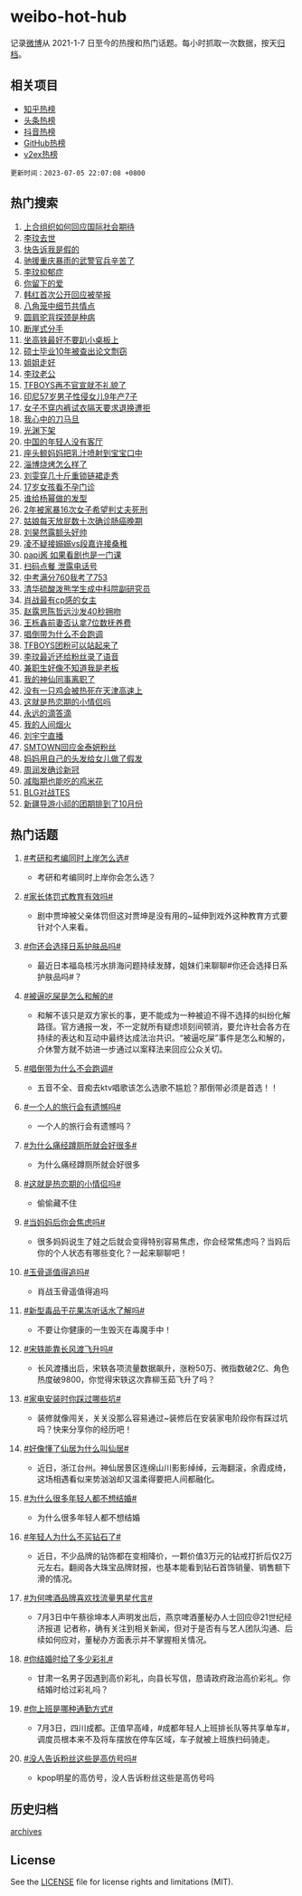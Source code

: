# weibo-hot-hub

记录[微博](https://www.weibo.com)从 2021-1-7 日至今的热搜和热门话题。每小时抓取一次数据，按天[归档](archives)。

## 相关项目

- [知乎热榜](https://github.com/lonnyzhang423/zhihu-hot-hub)
- [头条热榜](https://github.com/lonnyzhang423/toutiao-hot-hub)
- [抖音热榜](https://github.com/lonnyzhang423/douyin-hot-hub)
- [GitHub热榜](https://github.com/lonnyzhang423/github-hot-hub)
- [v2ex热榜](https://github.com/lonnyzhang423/v2ex-hot-hub)


`更新时间：2023-07-05 22:07:08 +0800`

## 热门搜索

1. [上合组织如何回应国际社会期待](https://m.weibo.cn/search?containerid=100103type%3D1%26t%3D10%26q%3D%23%E4%B8%8A%E5%90%88%E7%BB%84%E7%BB%87%E5%A6%82%E4%BD%95%E5%9B%9E%E5%BA%94%E5%9B%BD%E9%99%85%E7%A4%BE%E4%BC%9A%E6%9C%9F%E5%BE%85%23&stream_entry_id=51&isnewpage=1&extparam=seat%3D1%26pos%3D0%26filter_type%3Drealtimehot%26c_type%3D51%26dgr%3D0%26cate%3D10103%26stream_entry_id%3D51%26display_time%3D1688566027%26pre_seqid%3D16885660271520640056&luicode=10000011&lfid=106003type%253D25%2526t%253D3%2526disable_hot%253D1%2526filter_type%253Drealtimehot)
1. [李玟去世](https://m.weibo.cn/search?containerid=100103type%3D1%26t%3D10%26q%3D%E6%9D%8E%E7%8E%9F%E5%8E%BB%E4%B8%96&stream_entry_id=31&isnewpage=1&extparam=seat%3D1%26pos%3D0%26filter_type%3Drealtimehot%26c_type%3D31%26dgr%3D0%26cate%3D5001%26realpos%3D1%26flag%3D4%26stream_entry_id%3D31%26lcate%3D5001%26q%3D%25E6%259D%258E%25E7%258E%259F%25E5%258E%25BB%25E4%25B8%2596%26band_rank%3D1%26display_time%3D1688566027%26pre_seqid%3D16885660271520640056&luicode=10000011&lfid=106003type%253D25%2526t%253D3%2526disable_hot%253D1%2526filter_type%253Drealtimehot)
1. [快告诉我是假的](https://m.weibo.cn/search?containerid=100103type%3D1%26t%3D10%26q%3D%23%E5%BF%AB%E5%91%8A%E8%AF%89%E6%88%91%E6%98%AF%E5%81%87%E7%9A%84%23&stream_entry_id=31&isnewpage=1&extparam=seat%3D1%26pos%3D1%26filter_type%3Drealtimehot%26c_type%3D31%26dgr%3D0%26cate%3D5001%26realpos%3D2%26flag%3D4%26stream_entry_id%3D31%26lcate%3D5001%26q%3D%2523%25E5%25BF%25AB%25E5%2591%258A%25E8%25AF%2589%25E6%2588%2591%25E6%2598%25AF%25E5%2581%2587%25E7%259A%2584%2523%26band_rank%3D2%26display_time%3D1688566027%26pre_seqid%3D16885660271520640056&luicode=10000011&lfid=106003type%253D25%2526t%253D3%2526disable_hot%253D1%2526filter_type%253Drealtimehot)
1. [驰援重庆暴雨的武警官兵辛苦了](https://m.weibo.cn/search?containerid=100103type%3D1%26t%3D10%26q%3D%23%E9%A9%B0%E6%8F%B4%E9%87%8D%E5%BA%86%E6%9A%B4%E9%9B%A8%E7%9A%84%E6%AD%A6%E8%AD%A6%E5%AE%98%E5%85%B5%E8%BE%9B%E8%8B%A6%E4%BA%86%23&stream_entry_id=31&isnewpage=1&extparam=seat%3D1%26pos%3D2%26filter_type%3Drealtimehot%26c_type%3D31%26dgr%3D0%26cate%3D5001%26realpos%3D3%26flag%3D0%26stream_entry_id%3D31%26lcate%3D5001%26q%3D%2523%25E9%25A9%25B0%25E6%258F%25B4%25E9%2587%258D%25E5%25BA%2586%25E6%259A%25B4%25E9%259B%25A8%25E7%259A%2584%25E6%25AD%25A6%25E8%25AD%25A6%25E5%25AE%2598%25E5%2585%25B5%25E8%25BE%259B%25E8%258B%25A6%25E4%25BA%2586%2523%26band_rank%3D3%26display_time%3D1688566027%26pre_seqid%3D16885660271520640056&luicode=10000011&lfid=106003type%253D25%2526t%253D3%2526disable_hot%253D1%2526filter_type%253Drealtimehot)
1. [李玟抑郁症](https://m.weibo.cn/search?containerid=100103type%3D1%26t%3D10%26q%3D%23%E6%9D%8E%E7%8E%9F%E6%8A%91%E9%83%81%E7%97%87%23&stream_entry_id=31&isnewpage=1&extparam=seat%3D1%26pos%3D3%26filter_type%3Drealtimehot%26c_type%3D31%26dgr%3D0%26cate%3D5001%26realpos%3D4%26flag%3D4%26stream_entry_id%3D31%26lcate%3D5001%26q%3D%2523%25E6%259D%258E%25E7%258E%259F%25E6%258A%2591%25E9%2583%2581%25E7%2597%2587%2523%26band_rank%3D4%26display_time%3D1688566027%26pre_seqid%3D16885660271520640056&luicode=10000011&lfid=106003type%253D25%2526t%253D3%2526disable_hot%253D1%2526filter_type%253Drealtimehot)
1. [你留下的爱](https://m.weibo.cn/search?containerid=100103type%3D1%26t%3D10%26q%3D%E4%BD%A0%E7%95%99%E4%B8%8B%E7%9A%84%E7%88%B1&stream_entry_id=31&isnewpage=1&extparam=seat%3D1%26pos%3D4%26filter_type%3Drealtimehot%26c_type%3D31%26dgr%3D0%26cate%3D5001%26realpos%3D5%26flag%3D4%26stream_entry_id%3D31%26lcate%3D5001%26q%3D%25E4%25BD%25A0%25E7%2595%2599%25E4%25B8%258B%25E7%259A%2584%25E7%2588%25B1%26band_rank%3D5%26display_time%3D1688566027%26pre_seqid%3D16885660271520640056&luicode=10000011&lfid=106003type%253D25%2526t%253D3%2526disable_hot%253D1%2526filter_type%253Drealtimehot)
1. [韩红首次公开回应被举报](https://m.weibo.cn/search?containerid=100103type%3D1%26t%3D10%26q%3D%23%E9%9F%A9%E7%BA%A2%E9%A6%96%E6%AC%A1%E5%85%AC%E5%BC%80%E5%9B%9E%E5%BA%94%E8%A2%AB%E4%B8%BE%E6%8A%A5%23&stream_entry_id=31&isnewpage=1&extparam=seat%3D1%26pos%3D5%26filter_type%3Drealtimehot%26c_type%3D31%26dgr%3D0%26cate%3D5001%26realpos%3D6%26flag%3D4%26stream_entry_id%3D31%26lcate%3D5001%26q%3D%2523%25E9%259F%25A9%25E7%25BA%25A2%25E9%25A6%2596%25E6%25AC%25A1%25E5%2585%25AC%25E5%25BC%2580%25E5%259B%259E%25E5%25BA%2594%25E8%25A2%25AB%25E4%25B8%25BE%25E6%258A%25A5%2523%26band_rank%3D6%26display_time%3D1688566027%26pre_seqid%3D16885660271520640056&luicode=10000011&lfid=106003type%253D25%2526t%253D3%2526disable_hot%253D1%2526filter_type%253Drealtimehot)
1. [八角笼中细节共情点](https://m.weibo.cn/search?containerid=100103type%3D1%26t%3D10%26q%3D%23%E5%85%AB%E8%A7%92%E7%AC%BC%E4%B8%AD%E7%BB%86%E8%8A%82%E5%85%B1%E6%83%85%E7%82%B9%23&stream_entry_id=31&isnewpage=1&extparam=seat%3D1%26pos%3D6%26filter_type%3Drealtimehot%26dgr%3D0%26c_type%3D31%26is_ad_pos%3D1%26cate%3D5001%26stream_entry_id%3D31%26lcate%3D5001%26adid%3D195381%26q%3D%2523%25E5%2585%25AB%25E8%25A7%2592%25E7%25AC%25BC%25E4%25B8%25AD%25E7%25BB%2586%25E8%258A%2582%25E5%2585%25B1%25E6%2583%2585%25E7%2582%25B9%2523%26band_rank%3D7%26display_time%3D1688566027%26pre_seqid%3D16885660271520640056&luicode=10000011&lfid=106003type%253D25%2526t%253D3%2526disable_hot%253D1%2526filter_type%253Drealtimehot)
1. [圆肩驼背探颈是种病](https://m.weibo.cn/search?containerid=100103type%3D1%26t%3D10%26q%3D%E5%9C%86%E8%82%A9%E9%A9%BC%E8%83%8C%E6%8E%A2%E9%A2%88%E6%98%AF%E7%A7%8D%E7%97%85&stream_entry_id=31&isnewpage=1&extparam=seat%3D1%26pos%3D7%26filter_type%3Drealtimehot%26c_type%3D31%26dgr%3D0%26cate%3D5001%26realpos%3D7%26flag%3D0%26stream_entry_id%3D31%26lcate%3D5001%26q%3D%25E5%259C%2586%25E8%2582%25A9%25E9%25A9%25BC%25E8%2583%258C%25E6%258E%25A2%25E9%25A2%2588%25E6%2598%25AF%25E7%25A7%258D%25E7%2597%2585%26band_rank%3D7%26display_time%3D1688566027%26pre_seqid%3D16885660271520640056&luicode=10000011&lfid=106003type%253D25%2526t%253D3%2526disable_hot%253D1%2526filter_type%253Drealtimehot)
1. [断崖式分手](https://m.weibo.cn/search?containerid=100103type%3D1%26t%3D10%26q%3D%E6%96%AD%E5%B4%96%E5%BC%8F%E5%88%86%E6%89%8B&stream_entry_id=31&isnewpage=1&extparam=seat%3D1%26pos%3D8%26filter_type%3Drealtimehot%26c_type%3D31%26dgr%3D0%26cate%3D5001%26realpos%3D8%26flag%3D0%26stream_entry_id%3D31%26lcate%3D5001%26q%3D%25E6%2596%25AD%25E5%25B4%2596%25E5%25BC%258F%25E5%2588%2586%25E6%2589%258B%26band_rank%3D8%26display_time%3D1688566027%26pre_seqid%3D16885660271520640056&luicode=10000011&lfid=106003type%253D25%2526t%253D3%2526disable_hot%253D1%2526filter_type%253Drealtimehot)
1. [坐高铁最好不要趴小桌板上](https://m.weibo.cn/search?containerid=100103type%3D1%26t%3D10%26q%3D%23%E5%9D%90%E9%AB%98%E9%93%81%E6%9C%80%E5%A5%BD%E4%B8%8D%E8%A6%81%E8%B6%B4%E5%B0%8F%E6%A1%8C%E6%9D%BF%E4%B8%8A%23&stream_entry_id=31&isnewpage=1&extparam=seat%3D1%26pos%3D9%26filter_type%3Drealtimehot%26c_type%3D31%26dgr%3D0%26cate%3D5001%26realpos%3D9%26flag%3D0%26stream_entry_id%3D31%26lcate%3D5001%26q%3D%2523%25E5%259D%2590%25E9%25AB%2598%25E9%2593%2581%25E6%259C%2580%25E5%25A5%25BD%25E4%25B8%258D%25E8%25A6%2581%25E8%25B6%25B4%25E5%25B0%258F%25E6%25A1%258C%25E6%259D%25BF%25E4%25B8%258A%2523%26band_rank%3D9%26display_time%3D1688566027%26pre_seqid%3D16885660271520640056&luicode=10000011&lfid=106003type%253D25%2526t%253D3%2526disable_hot%253D1%2526filter_type%253Drealtimehot)
1. [硕士毕业10年被查出论文剽窃](https://m.weibo.cn/search?containerid=100103type%3D1%26t%3D10%26q%3D%23%E7%A1%95%E5%A3%AB%E6%AF%95%E4%B8%9A10%E5%B9%B4%E8%A2%AB%E6%9F%A5%E5%87%BA%E8%AE%BA%E6%96%87%E5%89%BD%E7%AA%83%23&stream_entry_id=31&isnewpage=1&extparam=seat%3D1%26pos%3D10%26filter_type%3Drealtimehot%26c_type%3D31%26dgr%3D0%26cate%3D5001%26realpos%3D10%26flag%3D0%26stream_entry_id%3D31%26lcate%3D5001%26q%3D%2523%25E7%25A1%2595%25E5%25A3%25AB%25E6%25AF%2595%25E4%25B8%259A10%25E5%25B9%25B4%25E8%25A2%25AB%25E6%259F%25A5%25E5%2587%25BA%25E8%25AE%25BA%25E6%2596%2587%25E5%2589%25BD%25E7%25AA%2583%2523%26band_rank%3D10%26display_time%3D1688566027%26pre_seqid%3D16885660271520640056&luicode=10000011&lfid=106003type%253D25%2526t%253D3%2526disable_hot%253D1%2526filter_type%253Drealtimehot)
1. [姐姐走好](https://m.weibo.cn/search?containerid=100103type%3D1%26t%3D10%26q%3D%23%E5%A7%90%E5%A7%90%E8%B5%B0%E5%A5%BD%23&stream_entry_id=31&isnewpage=1&extparam=seat%3D1%26pos%3D11%26filter_type%3Drealtimehot%26c_type%3D31%26dgr%3D0%26cate%3D5001%26realpos%3D11%26flag%3D1%26stream_entry_id%3D31%26lcate%3D5001%26q%3D%2523%25E5%25A7%2590%25E5%25A7%2590%25E8%25B5%25B0%25E5%25A5%25BD%2523%26band_rank%3D11%26display_time%3D1688566027%26pre_seqid%3D16885660271520640056&luicode=10000011&lfid=106003type%253D25%2526t%253D3%2526disable_hot%253D1%2526filter_type%253Drealtimehot)
1. [李玟老公](https://m.weibo.cn/search?containerid=100103type%3D1%26t%3D10%26q%3D%E6%9D%8E%E7%8E%9F%E8%80%81%E5%85%AC&stream_entry_id=31&isnewpage=1&extparam=seat%3D1%26pos%3D12%26filter_type%3Drealtimehot%26c_type%3D31%26dgr%3D0%26cate%3D5001%26realpos%3D12%26flag%3D1%26stream_entry_id%3D31%26lcate%3D5001%26q%3D%25E6%259D%258E%25E7%258E%259F%25E8%2580%2581%25E5%2585%25AC%26band_rank%3D12%26display_time%3D1688566027%26pre_seqid%3D16885660271520640056&luicode=10000011&lfid=106003type%253D25%2526t%253D3%2526disable_hot%253D1%2526filter_type%253Drealtimehot)
1. [TFBOYS再不官宣就不礼貌了](https://m.weibo.cn/search?containerid=100103type%3D1%26t%3D10%26q%3D%23TFBOYS%E5%86%8D%E4%B8%8D%E5%AE%98%E5%AE%A3%E5%B0%B1%E4%B8%8D%E7%A4%BC%E8%B2%8C%E4%BA%86%23&stream_entry_id=31&isnewpage=1&extparam=seat%3D1%26pos%3D13%26filter_type%3Drealtimehot%26c_type%3D31%26dgr%3D0%26cate%3D5001%26realpos%3D13%26flag%3D2%26stream_entry_id%3D31%26lcate%3D5001%26q%3D%2523TFBOYS%25E5%2586%258D%25E4%25B8%258D%25E5%25AE%2598%25E5%25AE%25A3%25E5%25B0%25B1%25E4%25B8%258D%25E7%25A4%25BC%25E8%25B2%258C%25E4%25BA%2586%2523%26band_rank%3D13%26display_time%3D1688566027%26pre_seqid%3D16885660271520640056&luicode=10000011&lfid=106003type%253D25%2526t%253D3%2526disable_hot%253D1%2526filter_type%253Drealtimehot)
1. [印尼57岁男子性侵女儿9年产7子](https://m.weibo.cn/search?containerid=100103type%3D1%26t%3D10%26q%3D%23%E5%8D%B0%E5%B0%BC57%E5%B2%81%E7%94%B7%E5%AD%90%E6%80%A7%E4%BE%B5%E5%A5%B3%E5%84%BF9%E5%B9%B4%E4%BA%A77%E5%AD%90%23&stream_entry_id=31&isnewpage=1&extparam=seat%3D1%26pos%3D14%26filter_type%3Drealtimehot%26c_type%3D31%26dgr%3D0%26cate%3D5001%26realpos%3D14%26flag%3D2%26stream_entry_id%3D31%26lcate%3D5001%26q%3D%2523%25E5%258D%25B0%25E5%25B0%25BC57%25E5%25B2%2581%25E7%2594%25B7%25E5%25AD%2590%25E6%2580%25A7%25E4%25BE%25B5%25E5%25A5%25B3%25E5%2584%25BF9%25E5%25B9%25B4%25E4%25BA%25A77%25E5%25AD%2590%2523%26band_rank%3D14%26display_time%3D1688566027%26pre_seqid%3D16885660271520640056&luicode=10000011&lfid=106003type%253D25%2526t%253D3%2526disable_hot%253D1%2526filter_type%253Drealtimehot)
1. [女子不穿内裤试衣隔天要求退换遭拒](https://m.weibo.cn/search?containerid=100103type%3D1%26t%3D10%26q%3D%23%E5%A5%B3%E5%AD%90%E4%B8%8D%E7%A9%BF%E5%86%85%E8%A3%A4%E8%AF%95%E8%A1%A3%E9%9A%94%E5%A4%A9%E8%A6%81%E6%B1%82%E9%80%80%E6%8D%A2%E9%81%AD%E6%8B%92%23&stream_entry_id=31&isnewpage=1&extparam=seat%3D1%26pos%3D15%26filter_type%3Drealtimehot%26c_type%3D31%26dgr%3D0%26cate%3D5001%26realpos%3D15%26flag%3D0%26stream_entry_id%3D31%26lcate%3D5001%26q%3D%2523%25E5%25A5%25B3%25E5%25AD%2590%25E4%25B8%258D%25E7%25A9%25BF%25E5%2586%2585%25E8%25A3%25A4%25E8%25AF%2595%25E8%25A1%25A3%25E9%259A%2594%25E5%25A4%25A9%25E8%25A6%2581%25E6%25B1%2582%25E9%2580%2580%25E6%258D%25A2%25E9%2581%25AD%25E6%258B%2592%2523%26band_rank%3D15%26display_time%3D1688566027%26pre_seqid%3D16885660271520640056&luicode=10000011&lfid=106003type%253D25%2526t%253D3%2526disable_hot%253D1%2526filter_type%253Drealtimehot)
1. [我心中的刀马旦](https://m.weibo.cn/search?containerid=100103type%3D1%26t%3D10%26q%3D%E6%88%91%E5%BF%83%E4%B8%AD%E7%9A%84%E5%88%80%E9%A9%AC%E6%97%A6&stream_entry_id=31&isnewpage=1&extparam=seat%3D1%26pos%3D16%26filter_type%3Drealtimehot%26c_type%3D31%26dgr%3D0%26cate%3D5001%26realpos%3D16%26flag%3D1%26stream_entry_id%3D31%26lcate%3D5001%26q%3D%25E6%2588%2591%25E5%25BF%2583%25E4%25B8%25AD%25E7%259A%2584%25E5%2588%2580%25E9%25A9%25AC%25E6%2597%25A6%26band_rank%3D16%26display_time%3D1688566027%26pre_seqid%3D16885660271520640056&luicode=10000011&lfid=106003type%253D25%2526t%253D3%2526disable_hot%253D1%2526filter_type%253Drealtimehot)
1. [光渊下架](https://m.weibo.cn/search?containerid=100103type%3D1%26t%3D10%26q%3D%23%E5%85%89%E6%B8%8A%E4%B8%8B%E6%9E%B6%23&stream_entry_id=31&isnewpage=1&extparam=seat%3D1%26pos%3D17%26filter_type%3Drealtimehot%26c_type%3D31%26dgr%3D0%26cate%3D5001%26realpos%3D17%26flag%3D2%26stream_entry_id%3D31%26lcate%3D5001%26q%3D%2523%25E5%2585%2589%25E6%25B8%258A%25E4%25B8%258B%25E6%259E%25B6%2523%26band_rank%3D17%26display_time%3D1688566027%26pre_seqid%3D16885660271520640056&luicode=10000011&lfid=106003type%253D25%2526t%253D3%2526disable_hot%253D1%2526filter_type%253Drealtimehot)
1. [中国的年轻人没有客厅](https://m.weibo.cn/search?containerid=100103type%3D1%26t%3D10%26q%3D%E4%B8%AD%E5%9B%BD%E7%9A%84%E5%B9%B4%E8%BD%BB%E4%BA%BA%E6%B2%A1%E6%9C%89%E5%AE%A2%E5%8E%85&stream_entry_id=31&isnewpage=1&extparam=seat%3D1%26pos%3D18%26filter_type%3Drealtimehot%26c_type%3D31%26dgr%3D0%26cate%3D5001%26realpos%3D18%26flag%3D0%26stream_entry_id%3D31%26lcate%3D5001%26q%3D%25E4%25B8%25AD%25E5%259B%25BD%25E7%259A%2584%25E5%25B9%25B4%25E8%25BD%25BB%25E4%25BA%25BA%25E6%25B2%25A1%25E6%259C%2589%25E5%25AE%25A2%25E5%258E%2585%26band_rank%3D18%26display_time%3D1688566027%26pre_seqid%3D16885660271520640056&luicode=10000011&lfid=106003type%253D25%2526t%253D3%2526disable_hot%253D1%2526filter_type%253Drealtimehot)
1. [座头鲸妈妈把乳汁喷射到宝宝口中](https://m.weibo.cn/search?containerid=100103type%3D1%26t%3D10%26q%3D%23%E5%BA%A7%E5%A4%B4%E9%B2%B8%E5%A6%88%E5%A6%88%E6%8A%8A%E4%B9%B3%E6%B1%81%E5%96%B7%E5%B0%84%E5%88%B0%E5%AE%9D%E5%AE%9D%E5%8F%A3%E4%B8%AD%23&stream_entry_id=31&isnewpage=1&extparam=seat%3D1%26pos%3D19%26filter_type%3Drealtimehot%26c_type%3D31%26dgr%3D0%26cate%3D5001%26realpos%3D19%26flag%3D32768%26stream_entry_id%3D31%26lcate%3D5001%26q%3D%2523%25E5%25BA%25A7%25E5%25A4%25B4%25E9%25B2%25B8%25E5%25A6%2588%25E5%25A6%2588%25E6%258A%258A%25E4%25B9%25B3%25E6%25B1%2581%25E5%2596%25B7%25E5%25B0%2584%25E5%2588%25B0%25E5%25AE%259D%25E5%25AE%259D%25E5%258F%25A3%25E4%25B8%25AD%2523%26band_rank%3D19%26display_time%3D1688566027%26pre_seqid%3D16885660271520640056&luicode=10000011&lfid=106003type%253D25%2526t%253D3%2526disable_hot%253D1%2526filter_type%253Drealtimehot)
1. [淄博烧烤怎么样了](https://m.weibo.cn/search?containerid=100103type%3D1%26t%3D10%26q%3D%23%E6%B7%84%E5%8D%9A%E7%83%A7%E7%83%A4%E6%80%8E%E4%B9%88%E6%A0%B7%E4%BA%86%23&stream_entry_id=31&isnewpage=1&extparam=seat%3D1%26pos%3D20%26filter_type%3Drealtimehot%26c_type%3D31%26dgr%3D0%26cate%3D5001%26realpos%3D20%26flag%3D0%26stream_entry_id%3D31%26lcate%3D5001%26q%3D%2523%25E6%25B7%2584%25E5%258D%259A%25E7%2583%25A7%25E7%2583%25A4%25E6%2580%258E%25E4%25B9%2588%25E6%25A0%25B7%25E4%25BA%2586%2523%26band_rank%3D20%26display_time%3D1688566027%26pre_seqid%3D16885660271520640056&luicode=10000011&lfid=106003type%253D25%2526t%253D3%2526disable_hot%253D1%2526filter_type%253Drealtimehot)
1. [刘雯穿几十斤重锁链裙走秀](https://m.weibo.cn/search?containerid=100103type%3D1%26t%3D10%26q%3D%23%E5%88%98%E9%9B%AF%E7%A9%BF%E5%87%A0%E5%8D%81%E6%96%A4%E9%87%8D%E9%94%81%E9%93%BE%E8%A3%99%E8%B5%B0%E7%A7%80%23&stream_entry_id=31&isnewpage=1&extparam=seat%3D1%26pos%3D21%26filter_type%3Drealtimehot%26c_type%3D31%26dgr%3D0%26cate%3D5001%26realpos%3D21%26flag%3D1%26stream_entry_id%3D31%26lcate%3D5001%26q%3D%2523%25E5%2588%2598%25E9%259B%25AF%25E7%25A9%25BF%25E5%2587%25A0%25E5%258D%2581%25E6%2596%25A4%25E9%2587%258D%25E9%2594%2581%25E9%2593%25BE%25E8%25A3%2599%25E8%25B5%25B0%25E7%25A7%2580%2523%26band_rank%3D21%26display_time%3D1688566027%26pre_seqid%3D16885660271520640056&luicode=10000011&lfid=106003type%253D25%2526t%253D3%2526disable_hot%253D1%2526filter_type%253Drealtimehot)
1. [17岁女孩看不孕门诊](https://m.weibo.cn/search?containerid=100103type%3D1%26t%3D10%26q%3D%2317%E5%B2%81%E5%A5%B3%E5%AD%A9%E7%9C%8B%E4%B8%8D%E5%AD%95%E9%97%A8%E8%AF%8A%23&stream_entry_id=31&isnewpage=1&extparam=seat%3D1%26pos%3D22%26filter_type%3Drealtimehot%26c_type%3D31%26dgr%3D0%26cate%3D5001%26realpos%3D22%26flag%3D0%26stream_entry_id%3D31%26lcate%3D5001%26q%3D%252317%25E5%25B2%2581%25E5%25A5%25B3%25E5%25AD%25A9%25E7%259C%258B%25E4%25B8%258D%25E5%25AD%2595%25E9%2597%25A8%25E8%25AF%258A%2523%26band_rank%3D22%26display_time%3D1688566027%26pre_seqid%3D16885660271520640056&luicode=10000011&lfid=106003type%253D25%2526t%253D3%2526disable_hot%253D1%2526filter_type%253Drealtimehot)
1. [谁给杨幂做的发型](https://m.weibo.cn/search?containerid=100103type%3D1%26t%3D10%26q%3D%23%E8%B0%81%E7%BB%99%E6%9D%A8%E5%B9%82%E5%81%9A%E7%9A%84%E5%8F%91%E5%9E%8B%23&stream_entry_id=31&isnewpage=1&extparam=seat%3D1%26pos%3D23%26filter_type%3Drealtimehot%26c_type%3D31%26dgr%3D0%26cate%3D5001%26realpos%3D23%26flag%3D2%26stream_entry_id%3D31%26lcate%3D5001%26q%3D%2523%25E8%25B0%2581%25E7%25BB%2599%25E6%259D%25A8%25E5%25B9%2582%25E5%2581%259A%25E7%259A%2584%25E5%258F%2591%25E5%259E%258B%2523%26band_rank%3D23%26display_time%3D1688566027%26pre_seqid%3D16885660271520640056&luicode=10000011&lfid=106003type%253D25%2526t%253D3%2526disable_hot%253D1%2526filter_type%253Drealtimehot)
1. [2年被家暴16次女子希望判丈夫死刑](https://m.weibo.cn/search?containerid=100103type%3D1%26t%3D10%26q%3D%232%E5%B9%B4%E8%A2%AB%E5%AE%B6%E6%9A%B416%E6%AC%A1%E5%A5%B3%E5%AD%90%E5%B8%8C%E6%9C%9B%E5%88%A4%E4%B8%88%E5%A4%AB%E6%AD%BB%E5%88%91%23&stream_entry_id=31&isnewpage=1&extparam=seat%3D1%26pos%3D24%26filter_type%3Drealtimehot%26c_type%3D31%26dgr%3D0%26cate%3D5001%26realpos%3D24%26flag%3D1%26stream_entry_id%3D31%26lcate%3D5001%26q%3D%25232%25E5%25B9%25B4%25E8%25A2%25AB%25E5%25AE%25B6%25E6%259A%25B416%25E6%25AC%25A1%25E5%25A5%25B3%25E5%25AD%2590%25E5%25B8%258C%25E6%259C%259B%25E5%2588%25A4%25E4%25B8%2588%25E5%25A4%25AB%25E6%25AD%25BB%25E5%2588%2591%2523%26band_rank%3D24%26display_time%3D1688566027%26pre_seqid%3D16885660271520640056&luicode=10000011&lfid=106003type%253D25%2526t%253D3%2526disable_hot%253D1%2526filter_type%253Drealtimehot)
1. [姑娘每天放屁数十次确诊肠癌晚期](https://m.weibo.cn/search?containerid=100103type%3D1%26t%3D10%26q%3D%23%E5%A7%91%E5%A8%98%E6%AF%8F%E5%A4%A9%E6%94%BE%E5%B1%81%E6%95%B0%E5%8D%81%E6%AC%A1%E7%A1%AE%E8%AF%8A%E8%82%A0%E7%99%8C%E6%99%9A%E6%9C%9F%23&stream_entry_id=31&isnewpage=1&extparam=seat%3D1%26pos%3D25%26filter_type%3Drealtimehot%26c_type%3D31%26dgr%3D0%26cate%3D5001%26realpos%3D25%26flag%3D0%26stream_entry_id%3D31%26lcate%3D5001%26q%3D%2523%25E5%25A7%2591%25E5%25A8%2598%25E6%25AF%258F%25E5%25A4%25A9%25E6%2594%25BE%25E5%25B1%2581%25E6%2595%25B0%25E5%258D%2581%25E6%25AC%25A1%25E7%25A1%25AE%25E8%25AF%258A%25E8%2582%25A0%25E7%2599%258C%25E6%2599%259A%25E6%259C%259F%2523%26band_rank%3D25%26display_time%3D1688566027%26pre_seqid%3D16885660271520640056&luicode=10000011&lfid=106003type%253D25%2526t%253D3%2526disable_hot%253D1%2526filter_type%253Drealtimehot)
1. [刘昊然露额头好帅](https://m.weibo.cn/search?containerid=100103type%3D1%26t%3D10%26q%3D%23%E5%88%98%E6%98%8A%E7%84%B6%E9%9C%B2%E9%A2%9D%E5%A4%B4%E5%A5%BD%E5%B8%85%23&stream_entry_id=31&isnewpage=1&extparam=seat%3D1%26pos%3D26%26filter_type%3Drealtimehot%26c_type%3D31%26dgr%3D0%26cate%3D5001%26realpos%3D26%26flag%3D0%26stream_entry_id%3D31%26lcate%3D5001%26q%3D%2523%25E5%2588%2598%25E6%2598%258A%25E7%2584%25B6%25E9%259C%25B2%25E9%25A2%259D%25E5%25A4%25B4%25E5%25A5%25BD%25E5%25B8%2585%2523%26band_rank%3D26%26display_time%3D1688566027%26pre_seqid%3D16885660271520640056&luicode=10000011&lfid=106003type%253D25%2526t%253D3%2526disable_hot%253D1%2526filter_type%253Drealtimehot)
1. [凌不疑接嫋嫋vs段嘉许接桑稚](https://m.weibo.cn/search?containerid=100103type%3D1%26t%3D10%26q%3D%23%E5%87%8C%E4%B8%8D%E7%96%91%E6%8E%A5%E5%AB%8B%E5%AB%8Bvs%E6%AE%B5%E5%98%89%E8%AE%B8%E6%8E%A5%E6%A1%91%E7%A8%9A%23&stream_entry_id=31&isnewpage=1&extparam=seat%3D1%26pos%3D27%26filter_type%3Drealtimehot%26c_type%3D31%26dgr%3D0%26cate%3D5001%26realpos%3D27%26flag%3D0%26stream_entry_id%3D31%26lcate%3D5001%26q%3D%2523%25E5%2587%258C%25E4%25B8%258D%25E7%2596%2591%25E6%258E%25A5%25E5%25AB%258B%25E5%25AB%258Bvs%25E6%25AE%25B5%25E5%2598%2589%25E8%25AE%25B8%25E6%258E%25A5%25E6%25A1%2591%25E7%25A8%259A%2523%26band_rank%3D27%26display_time%3D1688566027%26pre_seqid%3D16885660271520640056&luicode=10000011&lfid=106003type%253D25%2526t%253D3%2526disable_hot%253D1%2526filter_type%253Drealtimehot)
1. [papi酱 如果看剧也是一门课](https://m.weibo.cn/search?containerid=100103type%3D1%26t%3D10%26q%3Dpapi%E9%85%B1+%E5%A6%82%E6%9E%9C%E7%9C%8B%E5%89%A7%E4%B9%9F%E6%98%AF%E4%B8%80%E9%97%A8%E8%AF%BE&stream_entry_id=31&isnewpage=1&extparam=seat%3D1%26pos%3D28%26filter_type%3Drealtimehot%26c_type%3D31%26dgr%3D0%26cate%3D5001%26realpos%3D28%26flag%3D0%26stream_entry_id%3D31%26lcate%3D5001%26q%3Dpapi%25E9%2585%25B1%2520%25E5%25A6%2582%25E6%259E%259C%25E7%259C%258B%25E5%2589%25A7%25E4%25B9%259F%25E6%2598%25AF%25E4%25B8%2580%25E9%2597%25A8%25E8%25AF%25BE%26band_rank%3D28%26display_time%3D1688566027%26pre_seqid%3D16885660271520640056&luicode=10000011&lfid=106003type%253D25%2526t%253D3%2526disable_hot%253D1%2526filter_type%253Drealtimehot)
1. [扫码点餐 泄露电话号](https://m.weibo.cn/search?containerid=100103type%3D1%26t%3D10%26q%3D%E6%89%AB%E7%A0%81%E7%82%B9%E9%A4%90+%E6%B3%84%E9%9C%B2%E7%94%B5%E8%AF%9D%E5%8F%B7&stream_entry_id=31&isnewpage=1&extparam=seat%3D1%26pos%3D29%26filter_type%3Drealtimehot%26c_type%3D31%26dgr%3D0%26cate%3D5001%26realpos%3D29%26flag%3D1%26stream_entry_id%3D31%26lcate%3D5001%26q%3D%25E6%2589%25AB%25E7%25A0%2581%25E7%2582%25B9%25E9%25A4%2590%2520%25E6%25B3%2584%25E9%259C%25B2%25E7%2594%25B5%25E8%25AF%259D%25E5%258F%25B7%26band_rank%3D29%26display_time%3D1688566027%26pre_seqid%3D16885660271520640056&luicode=10000011&lfid=106003type%253D25%2526t%253D3%2526disable_hot%253D1%2526filter_type%253Drealtimehot)
1. [中考满分760我考了753](https://m.weibo.cn/search?containerid=100103type%3D1%26t%3D10%26q%3D%23%E4%B8%AD%E8%80%83%E6%BB%A1%E5%88%86760%E6%88%91%E8%80%83%E4%BA%86753%23&stream_entry_id=31&isnewpage=1&extparam=seat%3D1%26pos%3D30%26filter_type%3Drealtimehot%26c_type%3D31%26dgr%3D0%26cate%3D5001%26realpos%3D30%26flag%3D0%26stream_entry_id%3D31%26lcate%3D5001%26q%3D%2523%25E4%25B8%25AD%25E8%2580%2583%25E6%25BB%25A1%25E5%2588%2586760%25E6%2588%2591%25E8%2580%2583%25E4%25BA%2586753%2523%26band_rank%3D30%26display_time%3D1688566027%26pre_seqid%3D16885660271520640056&luicode=10000011&lfid=106003type%253D25%2526t%253D3%2526disable_hot%253D1%2526filter_type%253Drealtimehot)
1. [清华硫酸泼熊学生成中科院副研究员](https://m.weibo.cn/search?containerid=100103type%3D1%26t%3D10%26q%3D%23%E6%B8%85%E5%8D%8E%E7%A1%AB%E9%85%B8%E6%B3%BC%E7%86%8A%E5%AD%A6%E7%94%9F%E6%88%90%E4%B8%AD%E7%A7%91%E9%99%A2%E5%89%AF%E7%A0%94%E7%A9%B6%E5%91%98%23&stream_entry_id=31&isnewpage=1&extparam=seat%3D1%26pos%3D31%26filter_type%3Drealtimehot%26c_type%3D31%26dgr%3D0%26cate%3D5001%26realpos%3D31%26flag%3D0%26stream_entry_id%3D31%26lcate%3D5001%26q%3D%2523%25E6%25B8%2585%25E5%258D%258E%25E7%25A1%25AB%25E9%2585%25B8%25E6%25B3%25BC%25E7%2586%258A%25E5%25AD%25A6%25E7%2594%259F%25E6%2588%2590%25E4%25B8%25AD%25E7%25A7%2591%25E9%2599%25A2%25E5%2589%25AF%25E7%25A0%2594%25E7%25A9%25B6%25E5%2591%2598%2523%26band_rank%3D31%26display_time%3D1688566027%26pre_seqid%3D16885660271520640056&luicode=10000011&lfid=106003type%253D25%2526t%253D3%2526disable_hot%253D1%2526filter_type%253Drealtimehot)
1. [肖战最有cp感的女主](https://m.weibo.cn/search?containerid=100103type%3D1%26t%3D10%26q%3D%23%E8%82%96%E6%88%98%E6%9C%80%E6%9C%89cp%E6%84%9F%E7%9A%84%E5%A5%B3%E4%B8%BB%23&stream_entry_id=31&isnewpage=1&extparam=seat%3D1%26pos%3D32%26filter_type%3Drealtimehot%26c_type%3D31%26dgr%3D0%26cate%3D5001%26realpos%3D32%26flag%3D0%26stream_entry_id%3D31%26lcate%3D5001%26q%3D%2523%25E8%2582%2596%25E6%2588%2598%25E6%259C%2580%25E6%259C%2589cp%25E6%2584%259F%25E7%259A%2584%25E5%25A5%25B3%25E4%25B8%25BB%2523%26band_rank%3D32%26display_time%3D1688566027%26pre_seqid%3D16885660271520640056&luicode=10000011&lfid=106003type%253D25%2526t%253D3%2526disable_hot%253D1%2526filter_type%253Drealtimehot)
1. [赵露思陈哲远沙发40秒拥吻](https://m.weibo.cn/search?containerid=100103type%3D1%26t%3D10%26q%3D%23%E8%B5%B5%E9%9C%B2%E6%80%9D%E9%99%88%E5%93%B2%E8%BF%9C%E6%B2%99%E5%8F%9140%E7%A7%92%E6%8B%A5%E5%90%BB%23&stream_entry_id=31&isnewpage=1&extparam=seat%3D1%26pos%3D33%26filter_type%3Drealtimehot%26c_type%3D31%26dgr%3D0%26cate%3D5001%26realpos%3D33%26flag%3D0%26stream_entry_id%3D31%26lcate%3D5001%26q%3D%2523%25E8%25B5%25B5%25E9%259C%25B2%25E6%2580%259D%25E9%2599%2588%25E5%2593%25B2%25E8%25BF%259C%25E6%25B2%2599%25E5%258F%259140%25E7%25A7%2592%25E6%258B%25A5%25E5%2590%25BB%2523%26band_rank%3D33%26display_time%3D1688566027%26pre_seqid%3D16885660271520640056&luicode=10000011&lfid=106003type%253D25%2526t%253D3%2526disable_hot%253D1%2526filter_type%253Drealtimehot)
1. [王栎鑫前妻否认拿7位数抚养费](https://m.weibo.cn/search?containerid=100103type%3D1%26t%3D10%26q%3D%23%E7%8E%8B%E6%A0%8E%E9%91%AB%E5%89%8D%E5%A6%BB%E5%90%A6%E8%AE%A4%E6%8B%BF7%E4%BD%8D%E6%95%B0%E6%8A%9A%E5%85%BB%E8%B4%B9%23&stream_entry_id=31&isnewpage=1&extparam=seat%3D1%26pos%3D34%26filter_type%3Drealtimehot%26c_type%3D31%26dgr%3D0%26cate%3D5001%26realpos%3D34%26flag%3D0%26stream_entry_id%3D31%26lcate%3D5001%26q%3D%2523%25E7%258E%258B%25E6%25A0%258E%25E9%2591%25AB%25E5%2589%258D%25E5%25A6%25BB%25E5%2590%25A6%25E8%25AE%25A4%25E6%258B%25BF7%25E4%25BD%258D%25E6%2595%25B0%25E6%258A%259A%25E5%2585%25BB%25E8%25B4%25B9%2523%26band_rank%3D34%26display_time%3D1688566027%26pre_seqid%3D16885660271520640056&luicode=10000011&lfid=106003type%253D25%2526t%253D3%2526disable_hot%253D1%2526filter_type%253Drealtimehot)
1. [唱倒带为什么不会跑调](https://m.weibo.cn/search?containerid=100103type%3D1%26t%3D10%26q%3D%23%E5%94%B1%E5%80%92%E5%B8%A6%E4%B8%BA%E4%BB%80%E4%B9%88%E4%B8%8D%E4%BC%9A%E8%B7%91%E8%B0%83%23&stream_entry_id=31&isnewpage=1&extparam=seat%3D1%26pos%3D35%26filter_type%3Drealtimehot%26c_type%3D31%26dgr%3D0%26cate%3D5001%26realpos%3D35%26flag%3D1%26stream_entry_id%3D31%26lcate%3D5001%26q%3D%2523%25E5%2594%25B1%25E5%2580%2592%25E5%25B8%25A6%25E4%25B8%25BA%25E4%25BB%2580%25E4%25B9%2588%25E4%25B8%258D%25E4%25BC%259A%25E8%25B7%2591%25E8%25B0%2583%2523%26band_rank%3D35%26display_time%3D1688566027%26pre_seqid%3D16885660271520640056&luicode=10000011&lfid=106003type%253D25%2526t%253D3%2526disable_hot%253D1%2526filter_type%253Drealtimehot)
1. [TFBOYS团粉可以站起来了](https://m.weibo.cn/search?containerid=100103type%3D1%26t%3D10%26q%3D%23TFBOYS%E5%9B%A2%E7%B2%89%E5%8F%AF%E4%BB%A5%E7%AB%99%E8%B5%B7%E6%9D%A5%E4%BA%86%23&stream_entry_id=31&isnewpage=1&extparam=seat%3D1%26pos%3D36%26filter_type%3Drealtimehot%26c_type%3D31%26dgr%3D0%26cate%3D5001%26realpos%3D36%26flag%3D1%26stream_entry_id%3D31%26lcate%3D5001%26q%3D%2523TFBOYS%25E5%259B%25A2%25E7%25B2%2589%25E5%258F%25AF%25E4%25BB%25A5%25E7%25AB%2599%25E8%25B5%25B7%25E6%259D%25A5%25E4%25BA%2586%2523%26band_rank%3D36%26display_time%3D1688566027%26pre_seqid%3D16885660271520640056&luicode=10000011&lfid=106003type%253D25%2526t%253D3%2526disable_hot%253D1%2526filter_type%253Drealtimehot)
1. [李玟最近还给粉丝录了语音](https://m.weibo.cn/search?containerid=100103type%3D1%26t%3D10%26q%3D%23%E6%9D%8E%E7%8E%9F%E6%9C%80%E8%BF%91%E8%BF%98%E7%BB%99%E7%B2%89%E4%B8%9D%E5%BD%95%E4%BA%86%E8%AF%AD%E9%9F%B3%23&stream_entry_id=31&isnewpage=1&extparam=seat%3D1%26pos%3D37%26filter_type%3Drealtimehot%26c_type%3D31%26dgr%3D0%26cate%3D5001%26realpos%3D37%26flag%3D1%26stream_entry_id%3D31%26lcate%3D5001%26q%3D%2523%25E6%259D%258E%25E7%258E%259F%25E6%259C%2580%25E8%25BF%2591%25E8%25BF%2598%25E7%25BB%2599%25E7%25B2%2589%25E4%25B8%259D%25E5%25BD%2595%25E4%25BA%2586%25E8%25AF%25AD%25E9%259F%25B3%2523%26band_rank%3D37%26display_time%3D1688566027%26pre_seqid%3D16885660271520640056&luicode=10000011&lfid=106003type%253D25%2526t%253D3%2526disable_hot%253D1%2526filter_type%253Drealtimehot)
1. [兼职生好像不知道我是老板](https://m.weibo.cn/search?containerid=100103type%3D1%26t%3D10%26q%3D%E5%85%BC%E8%81%8C%E7%94%9F%E5%A5%BD%E5%83%8F%E4%B8%8D%E7%9F%A5%E9%81%93%E6%88%91%E6%98%AF%E8%80%81%E6%9D%BF&stream_entry_id=31&isnewpage=1&extparam=seat%3D1%26pos%3D38%26filter_type%3Drealtimehot%26c_type%3D31%26dgr%3D0%26cate%3D5001%26realpos%3D38%26flag%3D0%26stream_entry_id%3D31%26lcate%3D5001%26q%3D%25E5%2585%25BC%25E8%2581%258C%25E7%2594%259F%25E5%25A5%25BD%25E5%2583%258F%25E4%25B8%258D%25E7%259F%25A5%25E9%2581%2593%25E6%2588%2591%25E6%2598%25AF%25E8%2580%2581%25E6%259D%25BF%26band_rank%3D38%26display_time%3D1688566027%26pre_seqid%3D16885660271520640056&luicode=10000011&lfid=106003type%253D25%2526t%253D3%2526disable_hot%253D1%2526filter_type%253Drealtimehot)
1. [我的神仙同事离职了](https://m.weibo.cn/search?containerid=100103type%3D1%26t%3D10%26q%3D%E6%88%91%E7%9A%84%E7%A5%9E%E4%BB%99%E5%90%8C%E4%BA%8B%E7%A6%BB%E8%81%8C%E4%BA%86&stream_entry_id=31&isnewpage=1&extparam=seat%3D1%26pos%3D39%26filter_type%3Drealtimehot%26c_type%3D31%26dgr%3D0%26cate%3D5001%26realpos%3D39%26flag%3D0%26stream_entry_id%3D31%26lcate%3D5001%26q%3D%25E6%2588%2591%25E7%259A%2584%25E7%25A5%259E%25E4%25BB%2599%25E5%2590%258C%25E4%25BA%258B%25E7%25A6%25BB%25E8%2581%258C%25E4%25BA%2586%26band_rank%3D39%26display_time%3D1688566027%26pre_seqid%3D16885660271520640056&luicode=10000011&lfid=106003type%253D25%2526t%253D3%2526disable_hot%253D1%2526filter_type%253Drealtimehot)
1. [没有一只鸡会被热死在天津高速上](https://m.weibo.cn/search?containerid=100103type%3D1%26t%3D10%26q%3D%23%E6%B2%A1%E6%9C%89%E4%B8%80%E5%8F%AA%E9%B8%A1%E4%BC%9A%E8%A2%AB%E7%83%AD%E6%AD%BB%E5%9C%A8%E5%A4%A9%E6%B4%A5%E9%AB%98%E9%80%9F%E4%B8%8A%23&stream_entry_id=31&isnewpage=1&extparam=seat%3D1%26pos%3D40%26filter_type%3Drealtimehot%26c_type%3D31%26dgr%3D0%26cate%3D5001%26realpos%3D40%26flag%3D32768%26stream_entry_id%3D31%26lcate%3D5001%26q%3D%2523%25E6%25B2%25A1%25E6%259C%2589%25E4%25B8%2580%25E5%258F%25AA%25E9%25B8%25A1%25E4%25BC%259A%25E8%25A2%25AB%25E7%2583%25AD%25E6%25AD%25BB%25E5%259C%25A8%25E5%25A4%25A9%25E6%25B4%25A5%25E9%25AB%2598%25E9%2580%259F%25E4%25B8%258A%2523%26band_rank%3D40%26display_time%3D1688566027%26pre_seqid%3D16885660271520640056&luicode=10000011&lfid=106003type%253D25%2526t%253D3%2526disable_hot%253D1%2526filter_type%253Drealtimehot)
1. [这就是热恋期的小情侣吗](https://m.weibo.cn/search?containerid=100103type%3D1%26t%3D10%26q%3D%23%E8%BF%99%E5%B0%B1%E6%98%AF%E7%83%AD%E6%81%8B%E6%9C%9F%E7%9A%84%E5%B0%8F%E6%83%85%E4%BE%A3%E5%90%97%23&stream_entry_id=31&isnewpage=1&extparam=seat%3D1%26pos%3D41%26filter_type%3Drealtimehot%26c_type%3D31%26dgr%3D0%26cate%3D5001%26realpos%3D41%26flag%3D0%26stream_entry_id%3D31%26lcate%3D5001%26q%3D%2523%25E8%25BF%2599%25E5%25B0%25B1%25E6%2598%25AF%25E7%2583%25AD%25E6%2581%258B%25E6%259C%259F%25E7%259A%2584%25E5%25B0%258F%25E6%2583%2585%25E4%25BE%25A3%25E5%2590%2597%2523%26band_rank%3D41%26display_time%3D1688566027%26pre_seqid%3D16885660271520640056&luicode=10000011&lfid=106003type%253D25%2526t%253D3%2526disable_hot%253D1%2526filter_type%253Drealtimehot)
1. [永远的滴答滴](https://m.weibo.cn/search?containerid=100103type%3D1%26t%3D10%26q%3D%E6%B0%B8%E8%BF%9C%E7%9A%84%E6%BB%B4%E7%AD%94%E6%BB%B4&stream_entry_id=31&isnewpage=1&extparam=seat%3D1%26pos%3D42%26filter_type%3Drealtimehot%26c_type%3D31%26dgr%3D0%26cate%3D5001%26realpos%3D42%26flag%3D1%26stream_entry_id%3D31%26lcate%3D5001%26q%3D%25E6%25B0%25B8%25E8%25BF%259C%25E7%259A%2584%25E6%25BB%25B4%25E7%25AD%2594%25E6%25BB%25B4%26band_rank%3D42%26display_time%3D1688566027%26pre_seqid%3D16885660271520640056&luicode=10000011&lfid=106003type%253D25%2526t%253D3%2526disable_hot%253D1%2526filter_type%253Drealtimehot)
1. [我的人间烟火](https://m.weibo.cn/search?containerid=100103type%3D1%26t%3D10%26q%3D%E6%88%91%E7%9A%84%E4%BA%BA%E9%97%B4%E7%83%9F%E7%81%AB&stream_entry_id=31&isnewpage=1&extparam=seat%3D1%26pos%3D43%26filter_type%3Drealtimehot%26c_type%3D31%26dgr%3D0%26cate%3D5001%26realpos%3D43%26flag%3D0%26stream_entry_id%3D31%26lcate%3D5001%26q%3D%25E6%2588%2591%25E7%259A%2584%25E4%25BA%25BA%25E9%2597%25B4%25E7%2583%259F%25E7%2581%25AB%26band_rank%3D43%26display_time%3D1688566027%26pre_seqid%3D16885660271520640056&luicode=10000011&lfid=106003type%253D25%2526t%253D3%2526disable_hot%253D1%2526filter_type%253Drealtimehot)
1. [刘宇宁直播](https://m.weibo.cn/search?containerid=100103type%3D1%26t%3D10%26q%3D%23%E5%88%98%E5%AE%87%E5%AE%81%E7%9B%B4%E6%92%AD%23&stream_entry_id=31&isnewpage=1&extparam=seat%3D1%26pos%3D44%26filter_type%3Drealtimehot%26c_type%3D31%26dgr%3D0%26cate%3D5001%26realpos%3D44%26flag%3D1%26stream_entry_id%3D31%26lcate%3D5001%26q%3D%2523%25E5%2588%2598%25E5%25AE%2587%25E5%25AE%2581%25E7%259B%25B4%25E6%2592%25AD%2523%26band_rank%3D44%26display_time%3D1688566027%26pre_seqid%3D16885660271520640056&luicode=10000011&lfid=106003type%253D25%2526t%253D3%2526disable_hot%253D1%2526filter_type%253Drealtimehot)
1. [SMTOWN回应金泰妍粉丝](https://m.weibo.cn/search?containerid=100103type%3D1%26t%3D10%26q%3D%23SMTOWN%E5%9B%9E%E5%BA%94%E9%87%91%E6%B3%B0%E5%A6%8D%E7%B2%89%E4%B8%9D%23&stream_entry_id=31&isnewpage=1&extparam=seat%3D1%26pos%3D45%26filter_type%3Drealtimehot%26c_type%3D31%26dgr%3D0%26cate%3D5001%26realpos%3D45%26flag%3D0%26stream_entry_id%3D31%26lcate%3D5001%26q%3D%2523SMTOWN%25E5%259B%259E%25E5%25BA%2594%25E9%2587%2591%25E6%25B3%25B0%25E5%25A6%258D%25E7%25B2%2589%25E4%25B8%259D%2523%26band_rank%3D45%26display_time%3D1688566027%26pre_seqid%3D16885660271520640056&luicode=10000011&lfid=106003type%253D25%2526t%253D3%2526disable_hot%253D1%2526filter_type%253Drealtimehot)
1. [妈妈用自己的头发给女儿做了假发](https://m.weibo.cn/search?containerid=100103type%3D1%26t%3D10%26q%3D%E5%A6%88%E5%A6%88%E7%94%A8%E8%87%AA%E5%B7%B1%E7%9A%84%E5%A4%B4%E5%8F%91%E7%BB%99%E5%A5%B3%E5%84%BF%E5%81%9A%E4%BA%86%E5%81%87%E5%8F%91&stream_entry_id=31&isnewpage=1&extparam=seat%3D1%26pos%3D46%26filter_type%3Drealtimehot%26c_type%3D31%26dgr%3D0%26cate%3D5001%26realpos%3D46%26flag%3D1%26stream_entry_id%3D31%26lcate%3D5001%26q%3D%25E5%25A6%2588%25E5%25A6%2588%25E7%2594%25A8%25E8%2587%25AA%25E5%25B7%25B1%25E7%259A%2584%25E5%25A4%25B4%25E5%258F%2591%25E7%25BB%2599%25E5%25A5%25B3%25E5%2584%25BF%25E5%2581%259A%25E4%25BA%2586%25E5%2581%2587%25E5%258F%2591%26band_rank%3D46%26display_time%3D1688566027%26pre_seqid%3D16885660271520640056&luicode=10000011&lfid=106003type%253D25%2526t%253D3%2526disable_hot%253D1%2526filter_type%253Drealtimehot)
1. [周润发确诊新冠](https://m.weibo.cn/search?containerid=100103type%3D1%26t%3D10%26q%3D%23%E5%91%A8%E6%B6%A6%E5%8F%91%E7%A1%AE%E8%AF%8A%E6%96%B0%E5%86%A0%23&stream_entry_id=31&isnewpage=1&extparam=seat%3D1%26pos%3D47%26filter_type%3Drealtimehot%26c_type%3D31%26dgr%3D0%26cate%3D5001%26realpos%3D47%26flag%3D0%26stream_entry_id%3D31%26lcate%3D5001%26q%3D%2523%25E5%2591%25A8%25E6%25B6%25A6%25E5%258F%2591%25E7%25A1%25AE%25E8%25AF%258A%25E6%2596%25B0%25E5%2586%25A0%2523%26band_rank%3D47%26display_time%3D1688566027%26pre_seqid%3D16885660271520640056&luicode=10000011&lfid=106003type%253D25%2526t%253D3%2526disable_hot%253D1%2526filter_type%253Drealtimehot)
1. [减脂期也能吃的鸡米花](https://m.weibo.cn/search?containerid=100103type%3D1%26t%3D10%26q%3D%23%E5%87%8F%E8%84%82%E6%9C%9F%E4%B9%9F%E8%83%BD%E5%90%83%E7%9A%84%E9%B8%A1%E7%B1%B3%E8%8A%B1%23&stream_entry_id=31&isnewpage=1&extparam=seat%3D1%26pos%3D48%26filter_type%3Drealtimehot%26c_type%3D31%26dgr%3D0%26cate%3D5001%26realpos%3D48%26flag%3D1%26stream_entry_id%3D31%26lcate%3D5001%26q%3D%2523%25E5%2587%258F%25E8%2584%2582%25E6%259C%259F%25E4%25B9%259F%25E8%2583%25BD%25E5%2590%2583%25E7%259A%2584%25E9%25B8%25A1%25E7%25B1%25B3%25E8%258A%25B1%2523%26band_rank%3D48%26display_time%3D1688566027%26pre_seqid%3D16885660271520640056&luicode=10000011&lfid=106003type%253D25%2526t%253D3%2526disable_hot%253D1%2526filter_type%253Drealtimehot)
1. [BLG对战TES](https://m.weibo.cn/search?containerid=100103type%3D1%26t%3D10%26q%3D%23BLG%E5%AF%B9%E6%88%98TES%23&stream_entry_id=31&isnewpage=1&extparam=seat%3D1%26pos%3D49%26filter_type%3Drealtimehot%26c_type%3D31%26dgr%3D0%26cate%3D5001%26realpos%3D49%26flag%3D0%26stream_entry_id%3D31%26lcate%3D5001%26q%3D%2523BLG%25E5%25AF%25B9%25E6%2588%2598TES%2523%26band_rank%3D49%26display_time%3D1688566027%26pre_seqid%3D16885660271520640056&luicode=10000011&lfid=106003type%253D25%2526t%253D3%2526disable_hot%253D1%2526filter_type%253Drealtimehot)
1. [新疆导游小祁的团期排到了10月份](https://m.weibo.cn/search?containerid=100103type%3D1%26t%3D10%26q%3D%23%E6%96%B0%E7%96%86%E5%AF%BC%E6%B8%B8%E5%B0%8F%E7%A5%81%E7%9A%84%E5%9B%A2%E6%9C%9F%E6%8E%92%E5%88%B0%E4%BA%8610%E6%9C%88%E4%BB%BD%23&stream_entry_id=31&isnewpage=1&extparam=seat%3D1%26pos%3D50%26filter_type%3Drealtimehot%26c_type%3D31%26dgr%3D0%26cate%3D5001%26realpos%3D50%26flag%3D32768%26stream_entry_id%3D31%26lcate%3D5001%26q%3D%2523%25E6%2596%25B0%25E7%2596%2586%25E5%25AF%25BC%25E6%25B8%25B8%25E5%25B0%258F%25E7%25A5%2581%25E7%259A%2584%25E5%259B%25A2%25E6%259C%259F%25E6%258E%2592%25E5%2588%25B0%25E4%25BA%258610%25E6%259C%2588%25E4%25BB%25BD%2523%26band_rank%3D50%26display_time%3D1688566027%26pre_seqid%3D16885660271520640056&luicode=10000011&lfid=106003type%253D25%2526t%253D3%2526disable_hot%253D1%2526filter_type%253Drealtimehot)

## 热门话题

1. [#考研和考编同时上岸怎么选#](https://m.weibo.cn/search?containerid=231522type%3D1%26t%3D10%26q%3D%23%E8%80%83%E7%A0%94%E5%92%8C%E8%80%83%E7%BC%96%E5%90%8C%E6%97%B6%E4%B8%8A%E5%B2%B8%E6%80%8E%E4%B9%88%E9%80%89%23&stream_entry_id=128&isnewpage=1&extparam=seat%3D1%26pos%3D1-0-0%26dgr%3D0%26c_type%3D128%26unitid%3D1688485733959%26cate%3D5004%26lcate%3D5004%26display_time%3D1688566028%26pre_seqid%3D1688566028190013073101&luicode=10000011&lfid=231648_-_4)
    - 考研和考编同时上岸你会怎么选？

1. [#家长体罚式教育有效吗#](https://m.weibo.cn/search?containerid=231522type%3D1%26t%3D10%26q%3D%23%E5%AE%B6%E9%95%BF%E4%BD%93%E7%BD%9A%E5%BC%8F%E6%95%99%E8%82%B2%E6%9C%89%E6%95%88%E5%90%97%23&stream_entry_id=128&isnewpage=1&extparam=seat%3D1%26pos%3D1-0-1%26dgr%3D0%26c_type%3D128%26unitid%3D1688561309646%26cate%3D5004%26lcate%3D5004%26display_time%3D1688566028%26pre_seqid%3D1688566028190013073101&luicode=10000011&lfid=231648_-_4)
    - 剧中贾坤被父亲体罚但这对贾坤是没有用的~延伸到戏外这种教育方式要针对个人来看。

1. [#你还会选择日系护肤品吗#](https://m.weibo.cn/search?containerid=231522type%3D1%26t%3D10%26q%3D%23%E4%BD%A0%E8%BF%98%E4%BC%9A%E9%80%89%E6%8B%A9%E6%97%A5%E7%B3%BB%E6%8A%A4%E8%82%A4%E5%93%81%E5%90%97%23&stream_entry_id=128&isnewpage=1&extparam=seat%3D1%26pos%3D1-0-2%26dgr%3D0%26c_type%3D128%26unitid%3D1688531316734%26cate%3D5004%26lcate%3D5004%26display_time%3D1688566028%26pre_seqid%3D1688566028190013073101&luicode=10000011&lfid=231648_-_4)
    - 最近日本福岛核污水排海问题持续发酵，姐妹们来聊聊#你还会选择日系护肤品吗#？

1. [#被逼吃屎是怎么和解的#](https://m.weibo.cn/search?containerid=231522type%3D1%26t%3D10%26q%3D%23%E8%A2%AB%E9%80%BC%E5%90%83%E5%B1%8E%E6%98%AF%E6%80%8E%E4%B9%88%E5%92%8C%E8%A7%A3%E7%9A%84%23&stream_entry_id=128&isnewpage=1&extparam=seat%3D1%26pos%3D1-0-3%26dgr%3D0%26c_type%3D128%26unitid%3D1688464701121%26cate%3D5004%26lcate%3D5004%26display_time%3D1688566028%26pre_seqid%3D1688566028190013073101&luicode=10000011&lfid=231648_-_4)
    - 和解不该只是双方家长的事，更不能成为一种被迫不得不选择的纠纷化解路径。官方通报一发，不一定就所有疑虑顷刻间顿消，要允许社会各方在持续的表达和互动中最终达成法治共识。“被逼吃屎”事件是怎么和解的，介休警方就不妨进一步通过以案释法来回应公众关切。

1. [#唱倒带为什么不会跑调#](https://m.weibo.cn/search?containerid=231522type%3D1%26t%3D10%26q%3D%23%E5%94%B1%E5%80%92%E5%B8%A6%E4%B8%BA%E4%BB%80%E4%B9%88%E4%B8%8D%E4%BC%9A%E8%B7%91%E8%B0%83%23&stream_entry_id=128&isnewpage=1&extparam=seat%3D1%26pos%3D1-0-4%26dgr%3D0%26c_type%3D128%26unitid%3D1688557404276%26cate%3D5004%26lcate%3D5004%26display_time%3D1688566028%26pre_seqid%3D1688566028190013073101&luicode=10000011&lfid=231648_-_4)
    - 五音不全、音痴去ktv唱歌该怎么选歌不尴尬？那倒带必须是首选！！

1. [#一个人的旅行会有遗憾吗#](https://m.weibo.cn/search?containerid=231522type%3D1%26t%3D10%26q%3D%23%E4%B8%80%E4%B8%AA%E4%BA%BA%E7%9A%84%E6%97%85%E8%A1%8C%E4%BC%9A%E6%9C%89%E9%81%97%E6%86%BE%E5%90%97%23&stream_entry_id=128&isnewpage=1&extparam=seat%3D1%26pos%3D1-0-5%26dgr%3D0%26c_type%3D128%26unitid%3D1688537000934%26cate%3D5004%26lcate%3D5004%26display_time%3D1688566028%26pre_seqid%3D1688566028190013073101&luicode=10000011&lfid=231648_-_4)
    - 一个人的旅行会有遗憾吗？

1. [#为什么痛经蹲厕所就会好很多#](https://m.weibo.cn/search?containerid=231522type%3D1%26t%3D10%26q%3D%23%E4%B8%BA%E4%BB%80%E4%B9%88%E7%97%9B%E7%BB%8F%E8%B9%B2%E5%8E%95%E6%89%80%E5%B0%B1%E4%BC%9A%E5%A5%BD%E5%BE%88%E5%A4%9A%23&stream_entry_id=128&isnewpage=1&extparam=seat%3D1%26pos%3D1-0-6%26dgr%3D0%26c_type%3D128%26unitid%3D1688528012018%26cate%3D5004%26lcate%3D5004%26display_time%3D1688566028%26pre_seqid%3D1688566028190013073101&luicode=10000011&lfid=231648_-_4)
    - 为什么痛经蹲厕所就会好很多

1. [#这就是热恋期的小情侣吗#](https://m.weibo.cn/search?containerid=231522type%3D1%26t%3D10%26q%3D%23%E8%BF%99%E5%B0%B1%E6%98%AF%E7%83%AD%E6%81%8B%E6%9C%9F%E7%9A%84%E5%B0%8F%E6%83%85%E4%BE%A3%E5%90%97%23&stream_entry_id=128&isnewpage=1&extparam=seat%3D1%26pos%3D1-0-7%26dgr%3D0%26c_type%3D128%26unitid%3D1688549897119%26cate%3D5004%26lcate%3D5004%26display_time%3D1688566028%26pre_seqid%3D1688566028190013073101&luicode=10000011&lfid=231648_-_4)
    - 偷偷藏不住

1. [#当妈妈后你会焦虑吗#](https://m.weibo.cn/search?containerid=231522type%3D1%26t%3D10%26q%3D%23%E5%BD%93%E5%A6%88%E5%A6%88%E5%90%8E%E4%BD%A0%E4%BC%9A%E7%84%A6%E8%99%91%E5%90%97%23&stream_entry_id=128&isnewpage=1&extparam=seat%3D1%26pos%3D1-0-8%26dgr%3D0%26c_type%3D128%26unitid%3D1688449355430%26cate%3D5004%26lcate%3D5004%26display_time%3D1688566028%26pre_seqid%3D1688566028190013073101&luicode=10000011&lfid=231648_-_4)
    - 很多妈妈说生了娃之后就会变得特别容易焦虑，你会经常焦虑吗？当妈后你的个人状态有哪些变化？一起来聊聊吧！

1. [#玉骨遥值得追吗#](https://m.weibo.cn/search?containerid=231522type%3D1%26t%3D10%26q%3D%23%E7%8E%89%E9%AA%A8%E9%81%A5%E5%80%BC%E5%BE%97%E8%BF%BD%E5%90%97%23&stream_entry_id=128&isnewpage=1&extparam=seat%3D1%26pos%3D1-0-9%26dgr%3D0%26c_type%3D128%26unitid%3D1688465635420%26cate%3D5004%26lcate%3D5004%26display_time%3D1688566028%26pre_seqid%3D1688566028190013073101&luicode=10000011&lfid=231648_-_4)
    - 肖战玉骨遥值得追吗 ​​​

1. [#新型毒品干花果冻听话水了解吗#](https://m.weibo.cn/search?containerid=231522type%3D1%26t%3D10%26q%3D%23%E6%96%B0%E5%9E%8B%E6%AF%92%E5%93%81%E5%B9%B2%E8%8A%B1%E6%9E%9C%E5%86%BB%E5%90%AC%E8%AF%9D%E6%B0%B4%E4%BA%86%E8%A7%A3%E5%90%97%23&stream_entry_id=128&isnewpage=1&extparam=seat%3D1%26pos%3D1-0-10%26dgr%3D0%26c_type%3D128%26unitid%3D1688539703898%26cate%3D5004%26lcate%3D5004%26display_time%3D1688566028%26pre_seqid%3D1688566028190013073101&luicode=10000011&lfid=231648_-_4)
    - 不要让你健康的一生毁灭在毒魔手中！

1. [#宋轶能靠长风渡飞升吗#](https://m.weibo.cn/search?containerid=231522type%3D1%26t%3D10%26q%3D%23%E5%AE%8B%E8%BD%B6%E8%83%BD%E9%9D%A0%E9%95%BF%E9%A3%8E%E6%B8%A1%E9%A3%9E%E5%8D%87%E5%90%97%23&stream_entry_id=128&isnewpage=1&extparam=seat%3D1%26pos%3D1-0-11%26dgr%3D0%26c_type%3D128%26unitid%3D1688556216159%26cate%3D5004%26lcate%3D5004%26display_time%3D1688566028%26pre_seqid%3D1688566028190013073101&luicode=10000011&lfid=231648_-_4)
    - 长风渡播出后，宋轶各项流量数据飙升，涨粉50万、微指数破2亿、角色热度破9800，你觉得宋轶这次靠柳玉茹飞升了吗？

1. [#家电安装时你踩过哪些坑#](https://m.weibo.cn/search?containerid=231522type%3D1%26t%3D10%26q%3D%23%E5%AE%B6%E7%94%B5%E5%AE%89%E8%A3%85%E6%97%B6%E4%BD%A0%E8%B8%A9%E8%BF%87%E5%93%AA%E4%BA%9B%E5%9D%91%23&stream_entry_id=128&isnewpage=1&extparam=seat%3D1%26pos%3D1-0-12%26dgr%3D0%26c_type%3D128%26unitid%3D1688543022853%26cate%3D5004%26lcate%3D5004%26display_time%3D1688566028%26pre_seqid%3D1688566028190013073101&luicode=10000011&lfid=231648_-_4)
    - 装修就像闯关，关关没那么容易通过~装修后在安装家电阶段你有踩过坑吗？快来分享你的经历吧！

1. [#好像懂了仙居为什么叫仙居#](https://m.weibo.cn/search?containerid=231522type%3D1%26t%3D10%26q%3D%23%E5%A5%BD%E5%83%8F%E6%87%82%E4%BA%86%E4%BB%99%E5%B1%85%E4%B8%BA%E4%BB%80%E4%B9%88%E5%8F%AB%E4%BB%99%E5%B1%85%23&stream_entry_id=128&isnewpage=1&extparam=seat%3D1%26pos%3D1-0-13%26dgr%3D0%26c_type%3D128%26unitid%3D1688556797076%26cate%3D5004%26lcate%3D5004%26display_time%3D1688566028%26pre_seqid%3D1688566028190013073101&luicode=10000011&lfid=231648_-_4)
    - 近日，浙江台州。神仙居景区连绵山川影影绰绰，云海翻滚，余霞成绮，这场相遇看似来势汹汹却又温柔得要把人间都融化。

1. [#为什么很多年轻人都不想结婚#](https://m.weibo.cn/search?containerid=231522type%3D1%26t%3D10%26q%3D%23%E4%B8%BA%E4%BB%80%E4%B9%88%E5%BE%88%E5%A4%9A%E5%B9%B4%E8%BD%BB%E4%BA%BA%E9%83%BD%E4%B8%8D%E6%83%B3%E7%BB%93%E5%A9%9A%23&stream_entry_id=128&isnewpage=1&extparam=seat%3D1%26pos%3D1-0-14%26dgr%3D0%26c_type%3D128%26unitid%3D1688545432465%26cate%3D5004%26lcate%3D5004%26display_time%3D1688566028%26pre_seqid%3D1688566028190013073101&luicode=10000011&lfid=231648_-_4)
    - 为什么很多年轻人都不想结婚

1. [#年轻人为什么不买钻石了#](https://m.weibo.cn/search?containerid=231522type%3D1%26t%3D10%26q%3D%23%E5%B9%B4%E8%BD%BB%E4%BA%BA%E4%B8%BA%E4%BB%80%E4%B9%88%E4%B8%8D%E4%B9%B0%E9%92%BB%E7%9F%B3%E4%BA%86%23&stream_entry_id=128&isnewpage=1&extparam=seat%3D1%26pos%3D1-0-15%26dgr%3D0%26c_type%3D128%26unitid%3D1688548099513%26cate%3D5004%26lcate%3D5004%26display_time%3D1688566028%26pre_seqid%3D1688566028190013073101&luicode=10000011&lfid=231648_-_4)
    - 近日，不少品牌的钻饰都在变相降价，一颗价值3万元的钻戒打折后仅2万元左右。翻阅各大珠宝品牌财报，也基本能看到钻石首饰销量、销售额下滑的情况。

1. [#为何啤酒品牌喜欢找流量男星代言#](https://m.weibo.cn/search?containerid=231522type%3D1%26t%3D10%26q%3D%23%E4%B8%BA%E4%BD%95%E5%95%A4%E9%85%92%E5%93%81%E7%89%8C%E5%96%9C%E6%AC%A2%E6%89%BE%E6%B5%81%E9%87%8F%E7%94%B7%E6%98%9F%E4%BB%A3%E8%A8%80%23&stream_entry_id=128&isnewpage=1&extparam=seat%3D1%26pos%3D1-0-16%26dgr%3D0%26c_type%3D128%26unitid%3D1688544242397%26cate%3D5004%26lcate%3D5004%26display_time%3D1688566028%26pre_seqid%3D1688566028190013073101&luicode=10000011&lfid=231648_-_4)
    - 7月3日中午蔡徐坤本人声明发出后，燕京啤酒董秘办人士回应@21世纪经济报道 记者称，确有关注到相关新闻，但对于是否有与艺人团队沟通、后续如何应对，董秘办方面表示并不掌握相关情况。

1. [#你结婚时给了多少彩礼#](https://m.weibo.cn/search?containerid=231522type%3D1%26t%3D10%26q%3D%23%E4%BD%A0%E7%BB%93%E5%A9%9A%E6%97%B6%E7%BB%99%E4%BA%86%E5%A4%9A%E5%B0%91%E5%BD%A9%E7%A4%BC%23&stream_entry_id=128&isnewpage=1&extparam=seat%3D1%26pos%3D1-0-17%26dgr%3D0%26c_type%3D128%26unitid%3D1688471302880%26cate%3D5004%26lcate%3D5004%26display_time%3D1688566028%26pre_seqid%3D1688566028190013073101&luicode=10000011&lfid=231648_-_4)
    - 甘肃一名男子因遇到高价彩礼，向县长写信，恳请政府政治高价彩礼。你结婚时给过彩礼吗？  ​​​

1. [#你上班是哪种通勤方式#](https://m.weibo.cn/search?containerid=231522type%3D1%26t%3D10%26q%3D%23%E4%BD%A0%E4%B8%8A%E7%8F%AD%E6%98%AF%E5%93%AA%E7%A7%8D%E9%80%9A%E5%8B%A4%E6%96%B9%E5%BC%8F%23&stream_entry_id=128&isnewpage=1&extparam=seat%3D1%26pos%3D1-0-18%26dgr%3D0%26c_type%3D128%26unitid%3D1688446685150%26cate%3D5004%26lcate%3D5004%26display_time%3D1688566028%26pre_seqid%3D1688566028190013073101&luicode=10000011&lfid=231648_-_4)
    - 7月3日，四川成都。正值早高峰，#成都年轻人上班排长队等共享单车#，调度员根本来不及将车摆放在停车区域，车子就被上班族扫码骑走。

1. [#没人告诉粉丝这些是高仿号吗#](https://m.weibo.cn/search?containerid=231522type%3D1%26t%3D10%26q%3D%23%E6%B2%A1%E4%BA%BA%E5%91%8A%E8%AF%89%E7%B2%89%E4%B8%9D%E8%BF%99%E4%BA%9B%E6%98%AF%E9%AB%98%E4%BB%BF%E5%8F%B7%E5%90%97%23&stream_entry_id=128&isnewpage=1&extparam=seat%3D1%26pos%3D1-0-19%26dgr%3D0%26c_type%3D128%26unitid%3D1688564297107%26cate%3D5004%26lcate%3D5004%26display_time%3D1688566028%26pre_seqid%3D1688566028190013073101&luicode=10000011&lfid=231648_-_4)
    - kpop明星的高仿号，没人告诉粉丝这些是高仿号吗


## 历史归档

[archives](archives)

## License

See the [LICENSE](LICENSE) file for license rights and limitations (MIT).
